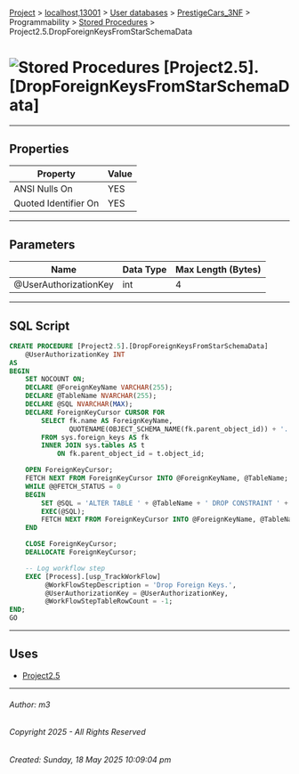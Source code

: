 #### 

[Project](../../../../../index.md) > [localhost,13001](../../../../index.md) > [User databases](../../../index.md) > [PrestigeCars_3NF](../../index.md) > Programmability > [Stored Procedures](Stored_Procedures.md) > Project2.5.DropForeignKeysFromStarSchemaData

# ![Stored Procedures](../../../../../Images/StoredProcedure32.png) [Project2.5].[DropForeignKeysFromStarSchemaData]

---

## <a name="#properties"></a>Properties

| Property | Value |
|---|---|
| ANSI Nulls On | YES |
| Quoted Identifier On | YES |


---

## <a name="#parameters"></a>Parameters

| Name | Data Type | Max Length (Bytes) |
|---|---|---|
| @UserAuthorizationKey | int | 4 |


---

## <a name="#sqlscript"></a>SQL Script

```sql
CREATE PROCEDURE [Project2.5].[DropForeignKeysFromStarSchemaData]
    @UserAuthorizationKey INT
AS
BEGIN
    SET NOCOUNT ON;
    DECLARE @ForeignKeyName VARCHAR(255);
    DECLARE @TableName NVARCHAR(255);
    DECLARE @SQL NVARCHAR(MAX);
    DECLARE ForeignKeyCursor CURSOR FOR 
        SELECT fk.name AS ForeignKeyName,
               QUOTENAME(OBJECT_SCHEMA_NAME(fk.parent_object_id)) + '.' + t.name AS TableName
        FROM sys.foreign_keys AS fk
        INNER JOIN sys.tables AS t 
            ON fk.parent_object_id = t.object_id;

    OPEN ForeignKeyCursor;
    FETCH NEXT FROM ForeignKeyCursor INTO @ForeignKeyName, @TableName;
    WHILE @@FETCH_STATUS = 0 
    BEGIN
        SET @SQL = 'ALTER TABLE ' + @TableName + ' DROP CONSTRAINT ' + QUOTENAME(@ForeignKeyName) + ';';
        EXEC(@SQL);
        FETCH NEXT FROM ForeignKeyCursor INTO @ForeignKeyName, @TableName;
    END

    CLOSE ForeignKeyCursor;
    DEALLOCATE ForeignKeyCursor;

    -- Log workflow step
    EXEC [Process].[usp_TrackWorkFlow]
         @WorkFlowStepDescription = 'Drop Foreign Keys.',
         @UserAuthorizationKey = @UserAuthorizationKey,
         @WorkFlowStepTableRowCount = -1;
END;
GO

```


---

## <a name="#uses"></a>Uses

* [Project2.5](../../Security/Schemas/dbo_Project2.5.md)


---

###### Author:  m3

###### Copyright 2025 - All Rights Reserved

###### Created: Sunday, 18 May 2025 10:09:04 pm

